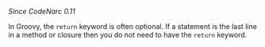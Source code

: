 *Since CodeNarc 0.11*

In Groovy, the `return` keyword is often optional. If a statement is the
last line in a method or closure then you do not need to have the
`return` keyword.
